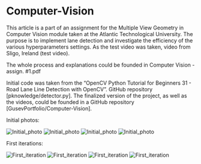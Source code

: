 # Computer-Vision

This article is a part of an assignment for the Multiple View Geometry in Computer Vision module taken at the Atlantic Technological University. The purpose is to implement lane detection and investigate the efficiency of the various hyperparameters settings. As the test video was taken, video from Sligo, Ireland (test video).  

The whole process and explanations could be founded in Computer Vision - assign. #1.pdf

Initial code was taken from the “OpenCV Python Tutorial for Beginners 31 - Road Lane Line Detection with OpenCV”. GitHub repository [pknowledge/detector.py]. 
The finalized version of the project, as well as the videos, could be founded in a GitHub repository [GusevPortfolio/Computer-Vision].  

Initial photos:

![Initial_photo](https://github.com/GusevPortfolio/Computer-Vision/blob/main/Initials/Test1.1.jpg)
![Initial_photo](https://github.com/GusevPortfolio/Computer-Vision/blob/main/Initials/Test2.1.jpg)
![Initial_photo](https://github.com/GusevPortfolio/Computer-Vision/blob/main/Initials/Test3.1.jpg)
![Initial_photo](https://github.com/GusevPortfolio/Computer-Vision/blob/main/Initials/Test4.1.jpg)


First iterations:

![First_iteration](https://github.com/GusevPortfolio/Computer-Vision/blob/main/Results/Test%201%20%3D%201.1.jpg)
![First_iteration](https://github.com/GusevPortfolio/Computer-Vision/blob/main/Results/Test%202%20%3D%201.1.png)
![First_iteration](https://github.com/GusevPortfolio/Computer-Vision/blob/main/Results/Test%203%20%3D%201.1.png)
![First_iteration](https://github.com/GusevPortfolio/Computer-Vision/blob/main/Results/Test%204%20%3D%201.1.png)
